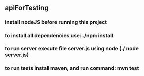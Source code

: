## apiForTesting
### install nodeJS before running this project
### to install all dependencies use: ./npm install
### to run server execute file server.js using node (./ node server.js)
### to run tests install maven, and run command: mvn test


